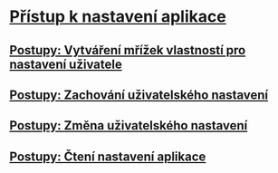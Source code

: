 # [Přístup k nastavení aplikace](accessing-application-settings.md)
## [Postupy: Vytváření mřížek vlastností pro nastavení uživatele](how-to-create-property-grids-for-user-settings.md)
## [Postupy: Zachování uživatelského nastavení](how-to-persist-user-settings.md)
## [Postupy: Změna uživatelského nastavení](how-to-change-user-settings.md)
## [Postupy: Čtení nastavení aplikace](how-to-read-application-settings.md)